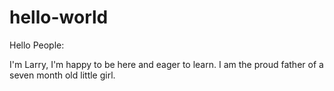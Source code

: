 # hello-world

Hello People:

I'm Larry, I'm happy to be here and eager to learn.
I am the proud father of a seven month old little girl.
